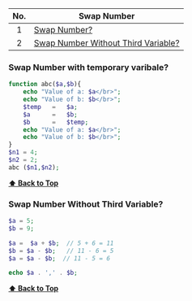 |  No.  | Swap Number                                                                |
| :---: | -------------------------------------------------------------------------- |
|   1   | [Swap Number?](#swap-number-with-temporary-varibale)                                               |
|   2   | [Swap Number Without Third Variable?](#Swap-Number-Without-Third-Variable) |


### **Swap Number with temporary varibale?**
```php
function abc($a,$b){
    echo "Value of a: $a</br>";
    echo "Value of b: $b</br>";
    $temp   =   $a;
    $a      =   $b;
    $b      =   $temp;
    echo "Value of a: $a</br>";
    echo "Value of b: $b</br>";
}
$n1 = 4;
$n2 = 2;
abc ($n1,$n2);
```
**[⬆ Back to Top](#table-of-contents)**

### **Swap Number Without Third Variable?**
```php
$a = 5;
$b = 9;

$a =  $a + $b;  // 5 + 6 = 11
$b = $a - $b;   // 11 - 6 = 5
$a = $a - $b;  // 11 - 5 = 6

echo $a . ',' . $b;
```
**[⬆ Back to Top](#table-of-contents)**